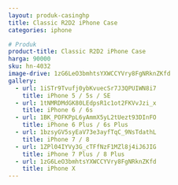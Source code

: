 ```yaml
---
layout: produk-casinghp
title: Classic R2D2 iPhone Case
categories: iphone

# Produk
product-title: Classic R2D2 iPhone Case
harga: 90000
sku: hn-4032
image-drive: 1zG6LeO3bmhtsYXWCCYVry8FgNRknZKfd
gallery:
  - url: 1iSTr9Tvufj0ybKvuecSr7J3QPUIWN8i7
    title: iPhone 5 / 5s / SE
  - url: 1tNMRDMdGK80LEdpsR1c1ot2FKVvJzi_x
    title: iPhone 6 / 6s
  - url: 1BK_POFKPpL6yAmmX5yL2tUezt93DInFO
    title: iPhone 6 Plus / 6s Plus
  - url: 1bzsyGV5syEaV73e3ayfTqC_9NsTdathL
    title: iPhone 7 / 8
  - url: 1ZPl04IYVy3G_cTFfNzF1MZl8j4iJ6JIG
    title: iPhone 7 Plus / 8 Plus
  - url: 1zG6LeO3bmhtsYXWCCYVry8FgNRknZKfd
    title: iPhone X
---
```

